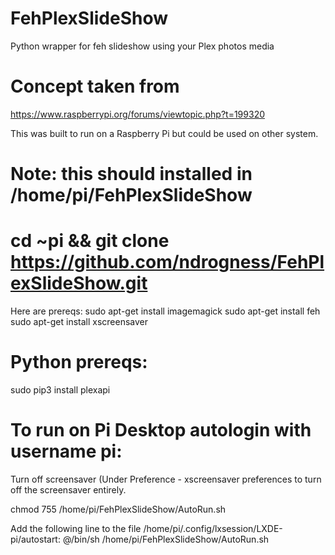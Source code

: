 # FehPlexSlideShow
Python wrapper for feh slideshow using your Plex photos media

# Concept taken from
https://www.raspberrypi.org/forums/viewtopic.php?t=199320

This was built to run on a Raspberry Pi but could be used on other system.
# Note: this should installed in /home/pi/FehPlexSlideShow
# cd ~pi && git clone https://github.com/ndrogness/FehPlexSlideShow.git

Here are prereqs:
sudo apt-get install imagemagick
sudo apt-get install feh
sudo apt-get install xscreensaver

# Python prereqs:
sudo pip3 install plexapi

# To run on Pi Desktop autologin with username pi:
Turn off screensaver (Under Preference - xscreensaver preferences to turn off the screensaver entirely.

chmod 755 /home/pi/FehPlexSlideShow/AutoRun.sh

Add the following line to the file /home/pi/.config/lxsession/LXDE-pi/autostart:
@/bin/sh /home/pi/FehPlexSlideShow/AutoRun.sh

